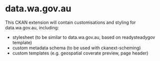 # data.wa.gov.au

This CKAN extension will contain customisations and styling for data.wa.gov.au, including:

* stylesheet (to be similar to data.wa.gov.au, based on readysteadygov template)
* custom metadata schema (to be used with ckanext-scheming)
* custom templates (e.g. geospatial coverate preview, page header)
